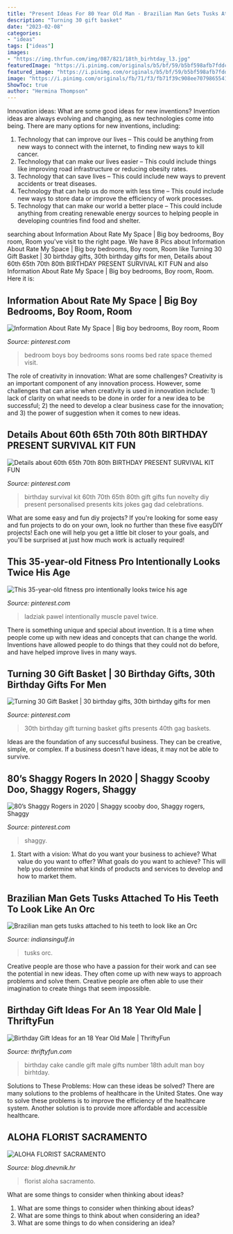```yaml
---
title: "Present Ideas For 80 Year Old Man - Brazilian Man Gets Tusks Attached To His Teeth To Look Like An Orc"
description: "Turning 30 gift basket"
date: "2023-02-08"
categories:
- "ideas"
tags: ["ideas"]
images:
- "https://img.thrfun.com/img/087/821/18th_birhtday_l3.jpg"
featuredImage: "https://i.pinimg.com/originals/b5/bf/59/b5bf598afb7fddc3ce120675f987d0ca.jpg"
featured_image: "https://i.pinimg.com/originals/b5/bf/59/b5bf598afb7fddc3ce120675f987d0ca.jpg"
image: "https://i.pinimg.com/originals/fb/71/f3/fb71f39c908ee7079865541ff4a0a2ff.jpg"
ShowToc: true
author: "Hermina Thompson"
---
```



Innovation ideas: What are some good ideas for new inventions?
Invention ideas are always evolving and changing, as new technologies come into being. There are many options for new inventions, including: 
1) Technology that can improve our lives – This could be anything from new ways to connect with the internet, to finding new ways to kill cancer. 
2) Technology that can make our lives easier – This could include things like improving road infrastructure or reducing obesity rates. 
3) Technology that can save lives – This could include new ways to prevent accidents or treat diseases. 
4) Technology that can help us do more with less time – This could include new ways to store data or improve the efficiency of work processes. 
5) Technology that can make our world a better place – This could include anything from creating renewable energy sources to helping people in developing countries find food and shelter.

	

		
searching about Information About Rate My Space | Big boy bedrooms, Boy room, Room you've visit to the right page. We have 8 Pics about Information About Rate My Space | Big boy bedrooms, Boy room, Room like Turning 30 Gift Basket | 30 birthday gifts, 30th birthday gifts for men, Details about 60th 65th 70th 80th BIRTHDAY PRESENT SURVIVAL KIT FUN and also Information About Rate My Space | Big boy bedrooms, Boy room, Room. Here it is:
		
    
## Information About Rate My Space | Big Boy Bedrooms, Boy Room, Room

<img loading=lazy src="https://i.pinimg.com/originals/fb/71/f3/fb71f39c908ee7079865541ff4a0a2ff.jpg" onerror="this.onerror=null;this.src='https://tse2.mm.bing.net/th?id=OIP.311SvU1kUlz0Nyi_Fvk0UwHaE8&amp;pid=15.1';" alt="Information About Rate My Space | Big boy bedrooms, Boy room, Room">

_Source: pinterest.com_

>bedroom boys boy bedrooms sons rooms bed rate space themed visit. 

	

The role of creativity in innovation: What are some challenges?
Creativity is an important component of any innovation process. However, some challenges that can arise when creativity is used in innovation include: 1) lack of clarity on what needs to be done in order for a new idea to be successful; 2) the need to develop a clear business case for the innovation; and 3) the power of suggestion when it comes to new ideas.

    
## Details About 60th 65th 70th 80th BIRTHDAY PRESENT SURVIVAL KIT FUN

<img loading=lazy src="https://s-media-cache-ak0.pinimg.com/736x/db/d4/d9/dbd4d9fbbf115538e1feef8532f55256.jpg" onerror="this.onerror=null;this.src='https://tse4.mm.bing.net/th?id=OIP.17LAR5F6GS4xonW1b8Wr8QHaKs&amp;pid=15.1';" alt="Details about 60th 65th 70th 80th BIRTHDAY PRESENT SURVIVAL KIT FUN">

_Source: pinterest.com_

>birthday survival kit 60th 70th 65th 80th gift gifts fun novelty diy present personalised presents kits jokes gag dad celebrations. 

	

What are some easy and fun diy projects?
If you're looking for some easy and fun projects to do on your own, look no further than these five easyDIY projects! Each one will help you get a little bit closer to your goals, and you'll be surprised at just how much work is actually required!

    
## This 35-year-old Fitness Pro Intentionally Looks Twice His Age

<img loading=lazy src="https://i.pinimg.com/736x/af/44/dd/af44dde44a677af74b94ce9f08772b98.jpg" onerror="this.onerror=null;this.src='https://tse1.mm.bing.net/th?id=OIP.KgedXttW4kWG0CSmte0qugHaIh&amp;pid=15.1';" alt="This 35-year-old fitness pro intentionally looks twice his age">

_Source: pinterest.com_

>ladziak pawel intentionally muscle pavel twice. 

	

There is something unique and special about invention. It is a time when people come up with new ideas and concepts that can change the world. Inventions have allowed people to do things that they could not do before, and have helped improve lives in many ways.

    
## Turning 30 Gift Basket | 30 Birthday Gifts, 30th Birthday Gifts For Men

<img loading=lazy src="https://i.pinimg.com/originals/b5/bf/59/b5bf598afb7fddc3ce120675f987d0ca.jpg" onerror="this.onerror=null;this.src='https://tse4.mm.bing.net/th?id=OIP.95Djf2Uk4eoeZqo3_RgWbAHaJ4&amp;pid=15.1';" alt="Turning 30 Gift Basket | 30 birthday gifts, 30th birthday gifts for men">

_Source: pinterest.com_

>30th birthday gift turning basket gifts presents 40th gag baskets. 

	

Ideas are the foundation of any successful business. They can be creative, simple, or complex. If a business doesn't have ideas, it may not be able to survive.

    
## 80’s Shaggy Rogers In 2020 | Shaggy Scooby Doo, Shaggy Rogers, Shaggy

<img loading=lazy src="https://i.pinimg.com/736x/50/5c/1e/505c1e622519015d5a6c15ca056e089e.jpg" onerror="this.onerror=null;this.src='https://tse4.mm.bing.net/th?id=OIP.HYN5Gquixr3M0Ma70-Xa5QHaJ3&amp;pid=15.1';" alt="80’s Shaggy Rogers in 2020 | Shaggy scooby doo, Shaggy rogers, Shaggy">

_Source: pinterest.com_

>shaggy. 

	

1. Start with a vision: What do you want your business to achieve? What value do you want to offer? What goals do you want to achieve? This will help you determine what kinds of products and services to develop and how to market them.

    
## Brazilian Man Gets Tusks Attached To His Teeth To Look Like An Orc

<img loading=lazy src="https://gumlet.assettype.com/indiansingulf/2019-06/2d32c1ae-f6f6-4661-ab03-f65d9dc1b70d/men_getting_plastic_surgery.jpg?auto=format%2Ccompress&amp;w=1200" onerror="this.onerror=null;this.src='https://tse1.mm.bing.net/th?id=OIP.PQJgSsKZB4W8xMa2Z9Z8CwHaEK&amp;pid=15.1';" alt="Brazilian man gets tusks attached to his teeth to look like an Orc">

_Source: indiansingulf.in_

>tusks orc. 

	

Creative people are those who have a passion for their work and can see the potential in new ideas. They often come up with new ways to approach problems and solve them. Creative people are often able to use their imagination to create things that seem impossible.

    
## Birthday Gift Ideas For An 18 Year Old Male | ThriftyFun

<img loading=lazy src="https://img.thrfun.com/img/087/821/18th_birhtday_l3.jpg" onerror="this.onerror=null;this.src='https://tse3.mm.bing.net/th?id=OIP.wsbFuIrK7csTmxbtxcSyqwHaE8&amp;pid=15.1';" alt="Birthday Gift Ideas for an 18 Year Old Male | ThriftyFun">

_Source: thriftyfun.com_

>birthday cake candle gift male gifts number 18th adult man boy birhtday. 

	

Solutions to These Problems: How can these ideas be solved?
There are many solutions to the problems of healthcare in the United States. One way to solve these problems is to improve the efficiency of the healthcare system. Another solution is to provide more affordable and accessible healthcare.

    
## ALOHA FLORIST SACRAMENTO

<img loading=lazy src="http://bit.ly/pcAu5a" onerror="this.onerror=null;this.src='https://tse2.mm.bing.net/th?id=OIP.EzBhebizNEl-U1fLw8aUOQAAAA&amp;pid=15.1';" alt="ALOHA FLORIST SACRAMENTO">

_Source: blog.dnevnik.hr_

>florist aloha sacramento. 

	

What are some things to consider when thinking about ideas?
1. What are some things to consider when thinking about ideas?
2. What are some things to think about when considering an idea?
3. What are some things to do when considering an idea?


